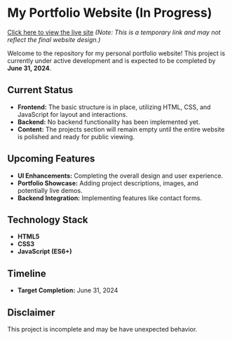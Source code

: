# My Portfolio Website (In Progress) 
[Click here to view the live site]([https://mjmarokane.github.io/portfolio.github.io/](https://mjmarokane.github.io/portfolio.github.io/)) 
_(Note: This is a temporary link and may not reflect the final website design.)_

Welcome to the repository for my personal portfolio website! This project is currently under active development and is expected to be completed by **June 31, 2024**.

## Current Status

- **Frontend:** The basic structure is in place, utilizing HTML, CSS, and JavaScript for layout and interactions.
- **Backend:** No backend functionality has been implemented yet.
- **Content:**  The projects section will remain empty until the entire website is polished and ready for public viewing.

## Upcoming Features

- **UI Enhancements:** Completing the overall design and user experience.
- **Portfolio Showcase:** Adding project descriptions, images, and potentially live demos.
- **Backend Integration:** Implementing features like contact forms.

## Technology Stack

- **HTML5**
- **CSS3**
- **JavaScript (ES6+)**

## Timeline

- **Target Completion:** June 31, 2024

## Disclaimer

This project is incomplete and may be have unexpected behavior. 
